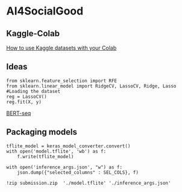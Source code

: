 # AI4SocialGood

## Kaggle-Colab
[How to use Kaggle datasets with your Colab](Kaggle2Colab.ipynb)

## Ideas

```
from sklearn.feature_selection import RFE
from sklearn.linear_model import RidgeCV, LassoCV, Ridge, Lasso #Loading the dataset
reg = LassoCV()
reg.fit(X, y)
```


[BERT-seq](https://www.ncbi.nlm.nih.gov/pmc/articles/PMC9028677/)


## Packaging models

```
tflite_model = keras_model_converter.convert()
with open('model.tflite', 'wb') as f:
    f.write(tflite_model)
    
with open('inference_args.json', "w") as f:
    json.dump({"selected_columns" : SEL_COLS}, f)
    
!zip submission.zip  './model.tflite' './inference_args.json'
```
